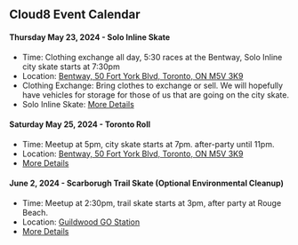 ## Cloud8 Event Calendar

#### Thursday May 23, 2024 - Solo Inline Skate

- Time: Clothing exchange all day, 5:30 races at the Bentway, Solo Inline city skate starts at 7:30pm
- Location: <a href="https://maps.app.goo.gl/kTC4r7oZL8nwevrTA" target="_blank">Bentway, 50 Fort York Blvd, Toronto, ON M5V 3K9</a>
- Clothing Exchange: Bring clothes to exchange or sell. We will hopefully have vehicles for storage for those of us that are going on the city skate.
- Solo Inline Skate: <a href="https://www.instagram.com/p/C6wnqDuxVxL/" target="_blank">More Details</a>

#### Saturday May 25, 2024 - Toronto Roll

- Time: Meetup at 5pm, city skate starts at 7pm. after-party until 11pm.
- Location: <a href="https://maps.app.goo.gl/kTC4r7oZL8nwevrTA" target="_blank">Bentway, 50 Fort York Blvd, Toronto, ON M5V 3K9</a>
- <a href="https://www.instagram.com/p/C7Fe6ihxq9Y/" target="_blank">More Details</a>

#### June 2, 2024 - Scarborugh Trail Skate (Optional Environmental Cleanup)

- Time: Meetup at 2:30pm, trail skate starts at 3pm, after party at Rouge Beach.
- Location: <a href="https://maps.app.goo.gl/kEA83TmwwiSvoB3X6" target="_blank">Guildwood GO Station</a>
- <a href="https://www.instagram.com/p/C6m7--1xrsD/" target="_blank">More Details</a>
